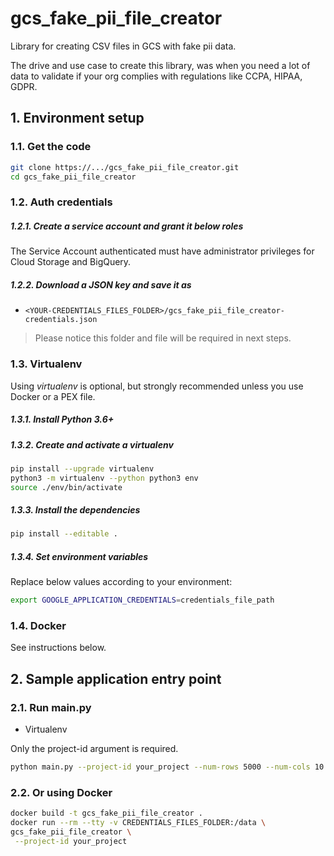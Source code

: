 # gcs_fake_pii_file_creator

Library for creating CSV files in GCS with fake pii data.

The drive and use case to create this library, was when you need a lot of data to validate if your org complies with regulations like
CCPA, HIPAA, GDPR.


## 1. Environment setup

### 1.1. Get the code

````bash
git clone https://.../gcs_fake_pii_file_creator.git
cd gcs_fake_pii_file_creator
````

### 1.2. Auth credentials

##### 1.2.1. Create a service account and grant it below roles

The Service Account authenticated must have administrator privileges for Cloud Storage and BigQuery.

##### 1.2.2. Download a JSON key and save it as
- `<YOUR-CREDENTIALS_FILES_FOLDER>/gcs_fake_pii_file_creator-credentials.json`

> Please notice this folder and file will be required in next steps.

### 1.3. Virtualenv

Using *virtualenv* is optional, but strongly recommended unless you use Docker or a PEX file.

##### 1.3.1. Install Python 3.6+

##### 1.3.2. Create and activate a *virtualenv*

```bash
pip install --upgrade virtualenv
python3 -m virtualenv --python python3 env
source ./env/bin/activate
```

##### 1.3.3. Install the dependencies

```bash
pip install --editable .
```

##### 1.3.4. Set environment variables

Replace below values according to your environment:

```bash
export GOOGLE_APPLICATION_CREDENTIALS=credentials_file_path

```

### 1.4. Docker

See instructions below.

## 2. Sample application entry point

### 2.1. Run main.py

- Virtualenv

Only the project-id argument is required.

```bash
python main.py --project-id your_project --num-rows 5000 --num-cols 10 --obfuscate-col-names true
```

### 2.2. Or using Docker

```bash
docker build -t gcs_fake_pii_file_creator .
docker run --rm --tty -v CREDENTIALS_FILES_FOLDER:/data \
gcs_fake_pii_file_creator \
 --project-id your_project
```
